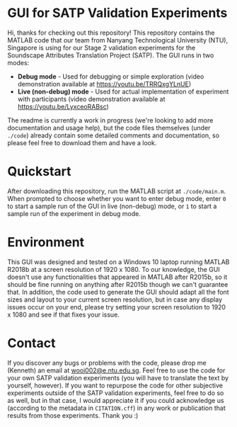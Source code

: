 # GUI for SATP Validation Experiments

Hi, thanks for checking out this repository! This repository contains the MATLAB code that our team from Nanyang Technological University (NTU), Singapore is using for our Stage 2 validation experiments for the Soundscape Attributes Translation Project (SATP). The GUI runs in two modes:

  - **Debug mode** - Used for debugging or simple exploration (video demonstration available at https://youtu.be/TRRQxgYLnUE)
  - **Live (non-debug) mode** - Used for actual implementation of experiment with participants (video demonstration available at https://youtu.be/LyxceoRABsc)

The readme is currently a work in progress (we're looking to add more documentation and usage help), but the code files themselves (under `./code`) already contain some detailed comments and documentation, so please feel free to download them and have a look.

# Quickstart

After downloading this repository, run the MATLAB script at `./code/main.m`. When prompted to choose whether you want to enter debug mode, enter `0` to start a sample run of the GUI in live (non-debug) mode, or `1` to start a sample run of the experiment in debug mode.

# Environment

This GUI was designed and tested on a Windows 10 laptop running MATLAB R2018b at a screen resolution of 1920 x 1080. To our knowledge, the GUI doesn't use any functionalities that appeared in MATLAB after R2015b, so it should be fine running on anything after R2015b though we can't guarantee that. In addition, the code used to generate the GUI should adapt all the font sizes and layout to your current screen resolution, but in case any display issues occur on your end, please try setting your screen resolution to 1920 x 1080 and see if that fixes your issue.

# Contact

If you discover any bugs or problems with the code, please drop me (Kenneth) an email at wooi002@e.ntu.edu.sg. Feel free to use the code for your own SATP validation experiments (you will have to translate the text by yourself, however). If you want to repurpose the code for other subjective experiments outside of the SATP validation experiments, feel free to do so as well, but in that case, I would appreciate it if you could acknowledge us (according to the metadata in `CITATION.cff`) in any work or publication that results from those experiments. Thank you :)
